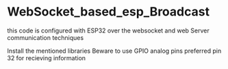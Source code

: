 # WebSocket_based_esp_Broadcast
this code is configured with ESP32 over the websocket and web Server communication techniques 


Install the mentioned libraries 
Beware to use GPIO analog pins preferred pin 32 for recieving information 
